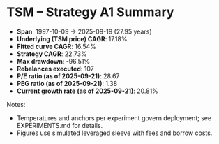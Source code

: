 # TSM – Strategy A1 Summary

- **Span**: 1997-10-09 → 2025-09-19 (27.95 years)
- **Underlying (TSM price) CAGR**: 17.18%
- **Fitted curve CAGR**: 16.54%
- **Strategy CAGR**: 22.73%
- **Max drawdown**: -96.51%
- **Rebalances executed**: 107
- **P/E ratio (as of 2025-09-21)**: 28.67
- **PEG ratio (as of 2025-09-21)**: 1.38
- **Current growth rate (as of 2025-09-21)**: 20.81%

Notes:

- Temperatures and anchors per experiment govern deployment; see EXPERIMENTS.md for details.
- Figures use simulated leveraged sleeve with fees and borrow costs.

